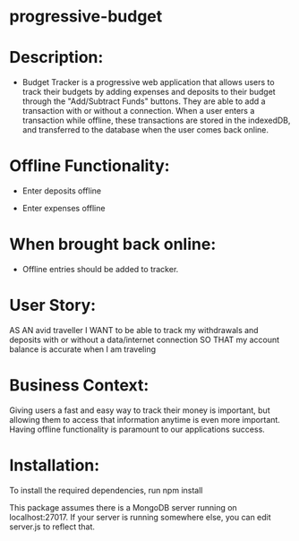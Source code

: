 # progressive-budget

# Description:

* Budget Tracker is a progressive web application that allows users to track their budgets by adding expenses and deposits to their budget through the "Add/Subtract Funds" buttons. They are able to add a transaction with or without a connection. When a user enters a transaction while offline, these transactions are stored in the indexedDB, and transferred to the database when the user comes back online.

# Offline Functionality:

* Enter deposits offline

* Enter expenses offline

# When brought back online:

* Offline entries should be added to tracker.


# User Story:

AS AN avid traveller
I WANT to be able to track my withdrawals and deposits with or without a data/internet connection
SO THAT my account balance is accurate when I am traveling

# Business Context:

Giving users a fast and easy way to track their money is important, but allowing them to access that information anytime is even more important. Having offline functionality is paramount to our applications success.

# Installation:

To install the required dependencies, run npm install

This package assumes there is a MongoDB server running on localhost:27017. If your server is running somewhere else, you can edit server.js to reflect that.
